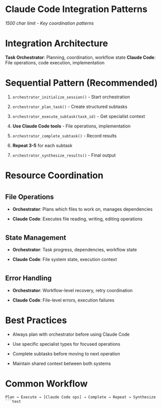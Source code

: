 

# Claude Code Integration Patterns

*1500 char limit - Key coordination patterns*

#

# Integration Architecture

**Task Orchestrator**: Planning, coordination, workflow state
**Claude Code**: File operations, code execution, implementation

#

# Sequential Pattern (Recommended)

1. `orchestrator_initialize_session()` - Start orchestration

2. `orchestrator_plan_task()` - Create structured subtasks  

3. `orchestrator_execute_subtask(task_id)` - Get specialist context

4. **Use Claude Code tools** - File operations, implementation

5. `orchestrator_complete_subtask()` - Record results

6. **Repeat 3-5** for each subtask

7. `orchestrator_synthesize_results()` - Final output

#

# Resource Coordination

#

## File Operations

- **Orchestrator**: Plans which files to work on, manages dependencies

- **Claude Code**: Executes file reading, writing, editing operations

#

## State Management  

- **Orchestrator**: Task progress, dependencies, workflow state

- **Claude Code**: File system state, execution context

#

## Error Handling

- **Orchestrator**: Workflow-level recovery, retry coordination

- **Claude Code**: File-level errors, execution failures

#

# Best Practices

- Always plan with orchestrator before using Claude Code

- Use specific specialist types for focused operations

- Complete subtasks before moving to next operation

- Maintain shared context between both systems

#

# Common Workflow

```text
Plan → Execute → [Claude Code ops] → Complete → Repeat → Synthesize
```text

